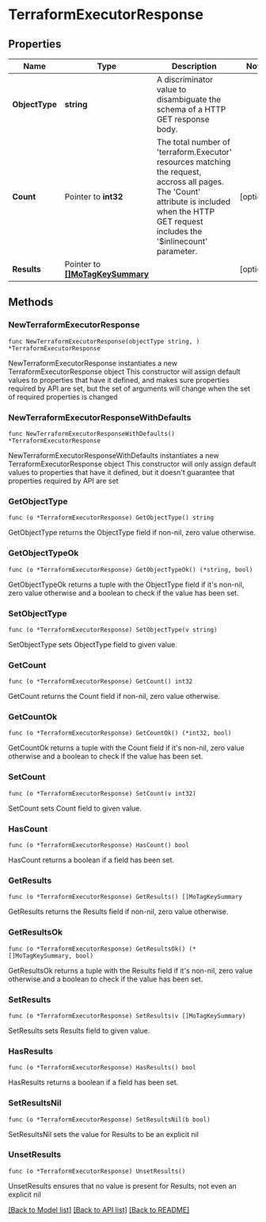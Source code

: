 # TerraformExecutorResponse

## Properties

Name | Type | Description | Notes
------------ | ------------- | ------------- | -------------
**ObjectType** | **string** | A discriminator value to disambiguate the schema of a HTTP GET response body. | 
**Count** | Pointer to **int32** | The total number of &#39;terraform.Executor&#39; resources matching the request, accross all pages. The &#39;Count&#39; attribute is included when the HTTP GET request includes the &#39;$inlinecount&#39; parameter. | [optional] 
**Results** | Pointer to [**[]MoTagKeySummary**](MoTagKeySummary.md) |  | [optional] 

## Methods

### NewTerraformExecutorResponse

`func NewTerraformExecutorResponse(objectType string, ) *TerraformExecutorResponse`

NewTerraformExecutorResponse instantiates a new TerraformExecutorResponse object
This constructor will assign default values to properties that have it defined,
and makes sure properties required by API are set, but the set of arguments
will change when the set of required properties is changed

### NewTerraformExecutorResponseWithDefaults

`func NewTerraformExecutorResponseWithDefaults() *TerraformExecutorResponse`

NewTerraformExecutorResponseWithDefaults instantiates a new TerraformExecutorResponse object
This constructor will only assign default values to properties that have it defined,
but it doesn't guarantee that properties required by API are set

### GetObjectType

`func (o *TerraformExecutorResponse) GetObjectType() string`

GetObjectType returns the ObjectType field if non-nil, zero value otherwise.

### GetObjectTypeOk

`func (o *TerraformExecutorResponse) GetObjectTypeOk() (*string, bool)`

GetObjectTypeOk returns a tuple with the ObjectType field if it's non-nil, zero value otherwise
and a boolean to check if the value has been set.

### SetObjectType

`func (o *TerraformExecutorResponse) SetObjectType(v string)`

SetObjectType sets ObjectType field to given value.


### GetCount

`func (o *TerraformExecutorResponse) GetCount() int32`

GetCount returns the Count field if non-nil, zero value otherwise.

### GetCountOk

`func (o *TerraformExecutorResponse) GetCountOk() (*int32, bool)`

GetCountOk returns a tuple with the Count field if it's non-nil, zero value otherwise
and a boolean to check if the value has been set.

### SetCount

`func (o *TerraformExecutorResponse) SetCount(v int32)`

SetCount sets Count field to given value.

### HasCount

`func (o *TerraformExecutorResponse) HasCount() bool`

HasCount returns a boolean if a field has been set.

### GetResults

`func (o *TerraformExecutorResponse) GetResults() []MoTagKeySummary`

GetResults returns the Results field if non-nil, zero value otherwise.

### GetResultsOk

`func (o *TerraformExecutorResponse) GetResultsOk() (*[]MoTagKeySummary, bool)`

GetResultsOk returns a tuple with the Results field if it's non-nil, zero value otherwise
and a boolean to check if the value has been set.

### SetResults

`func (o *TerraformExecutorResponse) SetResults(v []MoTagKeySummary)`

SetResults sets Results field to given value.

### HasResults

`func (o *TerraformExecutorResponse) HasResults() bool`

HasResults returns a boolean if a field has been set.

### SetResultsNil

`func (o *TerraformExecutorResponse) SetResultsNil(b bool)`

 SetResultsNil sets the value for Results to be an explicit nil

### UnsetResults
`func (o *TerraformExecutorResponse) UnsetResults()`

UnsetResults ensures that no value is present for Results, not even an explicit nil

[[Back to Model list]](../README.md#documentation-for-models) [[Back to API list]](../README.md#documentation-for-api-endpoints) [[Back to README]](../README.md)


